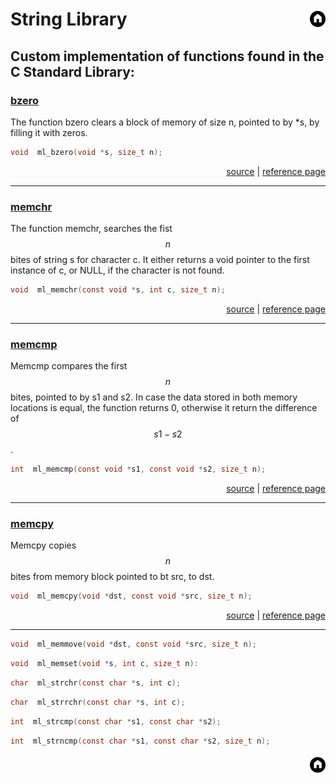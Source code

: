 # String Library <a href=https://github.com/iamsiriil><img src=https://github.com/iamsiriil/iamsiriil/blob/main/homepage-icon-png.png align="right" width="25"></a>

## Custom implementation of functions found in the C Standard Library:


<!------------------------------------------------------------------------------------------------------------------------------------------------------------------------------------------>

### [bzero](https://github.com/iamsiriil/c_myclib/wiki/bzero)

The function bzero clears a block of memory of size n, pointed to by *s, by filling it with zeros.

```c
void  ml_bzero(void *s, size_t n);
```
 <div align="right"><p><a href="https://github.com/iamsiriil/c_myclib/blob/master/strlib/src/ml_bzero.c">source</a> | <a href="https://linux.die.net/man/3/bzero">reference page</a></p></div>
<hr>

<!------------------------------------------------------------------------------------------------------------------------------------------------------------------------------------------>

### [memchr](https://github.com/iamsiriil/c_myclib/wiki/memchr)

The function memchr, searches the fist $$n$$ bites of string s for character c. It either returns a void pointer to the first instance of c, or NULL, if the character is not found.

```c
void  ml_memchr(const void *s, int c, size_t n);
```
 <div align="right"><p><a href="https://github.com/iamsiriil/c_myclib/blob/master/strlib/src/ml_memchr.c">source</a> | <a href="https://linux.die.net/man/3/memchr">reference page</a></p></div>
<hr>

<!------------------------------------------------------------------------------------------------------------------------------------------------------------------------------------------>

### [memcmp](https://github.com/iamsiriil/c_myclib/wiki/memcmp)

Memcmp compares the first $$n$$ bites, pointed to by s1 and s2. In case the data stored in both memory locations is equal, the function returns 0, otherwise it return the difference of $$s1 - s2$$.

```c
int  ml_memcmp(const void *s1, const void *s2, size_t n);
```
<div align="right"><p><a href="https://github.com/iamsiriil/c_myclib/blob/master/strlib/src/ml_memcmp.c">source</a> | <a href="https://www.man7.org/linux/man-pages/man3/memcmp.3.html">reference page</a></p></div>
<hr>

<!------------------------------------------------------------------------------------------------------------------------------------------------------------------------------------------>

### [memcpy](https://github.com/iamsiriil/c_myclib/wiki/memcpy)

Memcpy copies $$n$$ bites from memory block pointed to bt src, to dst.

```c
void  ml_memcpy(void *dst, const void *src, size_t n);
```

<div align="right"><p><a href="https://github.com/iamsiriil/c_myclib/blob/master/strlib/src/ml_memcpy.c">source</a> | <a href="https://www.man7.org/linux/man-pages/man3/memcpy.3.html">reference page</a></p></div>
<hr>

<!------------------------------------------------------------------------------------------------------------------------------------------------------------------------------------------>

```c
void  ml_memmove(void *dst, const void *src, size_t n);
```

<!------------------------------------------------------------------------------------------------------------------------------------------------------------------------------------------>

```c
void  ml_memset(void *s, int c, size_t n):
```

<!------------------------------------------------------------------------------------------------------------------------------------------------------------------------------------------>

```c
char  ml_strchr(const char *s, int c);
```

<!------------------------------------------------------------------------------------------------------------------------------------------------------------------------------------------>

```c
char  ml_strrchr(const char *s, int c);
```

<!------------------------------------------------------------------------------------------------------------------------------------------------------------------------------------------>

```c
int  ml_strcmp(const char *s1, const char *s2);
```

<!------------------------------------------------------------------------------------------------------------------------------------------------------------------------------------------>

```c
int  ml_strncmp(const char *s1, const char *s2, size_t n);
```

<!------------------------------------------------------------------------------------------------------------------------------------------------------------------------------------------>

<a href=https://github.com/iamsiriil><img src=https://github.com/iamsiriil/iamsiriil/blob/main/homepage-icon-png.png align="right" width="25"></a>
